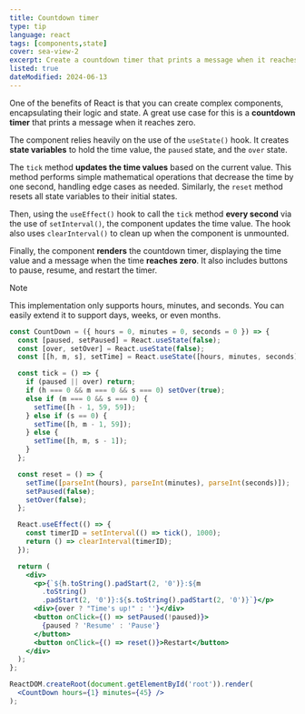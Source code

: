 ```yaml
---
title: Countdown timer
type: tip
language: react
tags: [components,state]
cover: sea-view-2
excerpt: Create a countdown timer that prints a message when it reaches zero, using React.
listed: true
dateModified: 2024-06-13
---
```


One of the benefits of React is that you can create complex components, encapsulating their logic and state. A great use case for this is a **countdown timer** that prints a message when it reaches zero.

The component relies heavily on the use of the `useState()` hook. It creates **state variables** to hold the time value, the `paused` state, and the `over` state.

The `tick` method **updates the time values** based on the current value. This method performs simple mathematical operations that decrease the time by one second, handling edge cases as needed. Similarly, the `reset` method resets all state variables to their initial states.

Then, using the `useEffect()` hook to call the `tick` method **every second** via the use of `setInterval()`, the component updates the time value. The hook also uses `clearInterval()` to clean up when the component is unmounted.

Finally, the component **renders** the countdown timer, displaying the time value and a message when the time **reaches zero**. It also includes buttons to pause, resume, and restart the timer.

> [!NOTE]
>
> This implementation only supports hours, minutes, and seconds. You can easily extend it to support days, weeks, or even months.

```jsx
const CountDown = ({ hours = 0, minutes = 0, seconds = 0 }) => {
  const [paused, setPaused] = React.useState(false);
  const [over, setOver] = React.useState(false);
  const [[h, m, s], setTime] = React.useState([hours, minutes, seconds]);

  const tick = () => {
    if (paused || over) return;
    if (h === 0 && m === 0 && s === 0) setOver(true);
    else if (m === 0 && s === 0) {
      setTime([h - 1, 59, 59]);
    } else if (s == 0) {
      setTime([h, m - 1, 59]);
    } else {
      setTime([h, m, s - 1]);
    }
  };

  const reset = () => {
    setTime([parseInt(hours), parseInt(minutes), parseInt(seconds)]);
    setPaused(false);
    setOver(false);
  };

  React.useEffect(() => {
    const timerID = setInterval(() => tick(), 1000);
    return () => clearInterval(timerID);
  });

  return (
    <div>
      <p>{`${h.toString().padStart(2, '0')}:${m
        .toString()
        .padStart(2, '0')}:${s.toString().padStart(2, '0')}`}</p>
      <div>{over ? "Time's up!" : ''}</div>
      <button onClick={() => setPaused(!paused)}>
        {paused ? 'Resume' : 'Pause'}
      </button>
      <button onClick={() => reset()}>Restart</button>
    </div>
  );
};

ReactDOM.createRoot(document.getElementById('root')).render(
  <CountDown hours={1} minutes={45} />
);
```
